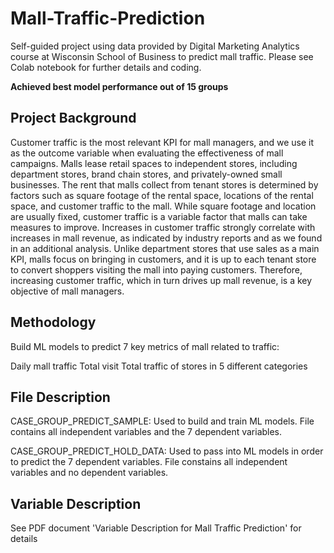 # Mall-Traffic-Prediction

Self-guided project using data provided by Digital Marketing Analytics course at Wisconsin School of Business to predict mall traffic. Please see Colab notebook for further details and coding. 
<br>

**Achieved best model performance out of 15 groups**

## Project Background
Customer traffic is the most relevant KPI for mall managers, and we use it as the outcome variable when evaluating the effectiveness of mall campaigns. Malls lease retail spaces to independent stores, including department stores, brand chain stores, and privately-owned small businesses. The rent that malls collect from tenant stores is determined by factors such as square footage of the rental space, locations of the rental space, and customer traffic to the mall. While square footage and location are usually fixed, customer traffic is a variable factor that malls can take measures to improve. Increases in customer traffic strongly correlate with increases in mall revenue, as indicated by industry reports and as we found in an additional analysis. Unlike department stores that use sales as a main KPI, malls focus on bringing in customers, and it is up to each tenant store to convert shoppers visiting the mall into paying customers. Therefore, increasing customer traffic, which in turn drives up mall revenue, is a key objective of mall managers.

## Methodology
Build ML models to predict 7 key metrics of mall related to traffic:

Daily mall traffic
Total visit
Total traffic of stores in 5 different categories

## File Description
CASE_GROUP_PREDICT_SAMPLE: Used to build and train ML models. File contains all independent variables and the 7 dependent variables.

CASE_GROUP_PREDICT_HOLD_DATA: Used to pass into ML models in order to predict the 7 dependent variables. File constains all independent variables and no dependent variables.

## Variable Description
See PDF document 'Variable Description for Mall Traffic Prediction' for details
